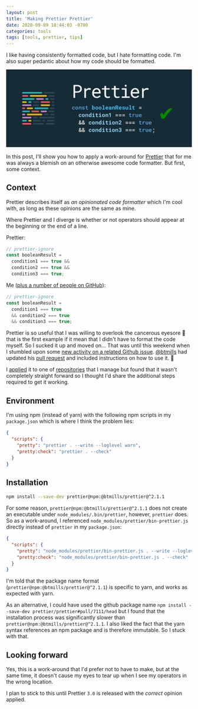 ```yaml
---
layout: post
title: 'Making Prettier Prettier'
date: 2020-09-09 18:44:03 -0700
categories: tools
tags: [tools, prettier, tips]
---
```


I like having consistently formatted code, but I hate formatting code. I'm also super pedantic about how my code should
be formatted.

![Prettier example](/assets/img/prettier-code.png)

In this post, I'll show you how to apply a work-around for [Prettier](https://prettier.io/) that for me was always a
blemish on an otherwise awesome code formatter. But first, some context.

## Context

Prettier describes itself as _an opinionated code formatter_ which I'm cool with, as long as these opinions are the same
as mine.

Where Prettier and I diverge is whether or not operators should appear at the beginning or the end of a line.

Prettier:

```js
// prettier-ignore
const booleanResult =
  condition1 === true &&
  condition2 === true &&
  condition3 === true;
```

Me ([plus a number of people on GitHub](https://github.com/prettier/prettier/issues/3806)):

```js
// prettier-ignore
const booleanResult =
  condition1 === true
  && condition2 === true
  && condition3 === true;
```

Prettier is so useful that I was willing to overlook the cancerous eyesore 🤮 that is the first example if it mean that
I didn't have to format the code myself. So I sucked it up and moved on... That was until this weekend when I stumbled
upon some
[new activity on a related Github issue](https://github.com/prettier/prettier/issues/3806#issuecomment-687278788).
[@btmills](https://github.com/btmills) had updated his [pull request](https://github.com/prettier/prettier/pull/7111)
and included instructions on how to use it. 🎉

I [applied](https://github.com/google-pay/google-pay-button/commit/95bc7ced6b1b37bde2ac21267ba8e781bdff0501) it to one
of [repositories](https://github.com/google-pay/google-pay-button/) that I manage but found that it wasn't completely
straight forward so I thought I'd share the additional steps required to get it working.

## Environment

I'm using npm (instead of yarn) with the following npm scripts in my `package.json` which is where I think the problem
lies:

```json
{
  "scripts": {
    "pretty": "prettier . --write --loglevel warn",
    "pretty:check": "prettier . --check"
  }
}
```

## Installation

```sh
npm install --save-dev prettier@npm:@btmills/prettier@^2.1.1
```

For some reason, `prettier@npm:@btmills/prettier@^2.1.1` does not create an executable under
`node_modules/.bin/prettier`, however, `prettier` does. So as a work-around, I referenced
`node_modules/prettier/bin-prettier.js` directly instead of `prettier` in my `package.json`:

```json
{
  "scripts": {
    "pretty": "node_modules/prettier/bin-prettier.js . --write --loglevel warn",
    "pretty:check": "node_modules/prettier/bin-prettier.js . --check"
  }
}
```

I'm told that the package name format (`prettier@npm:@btmills/prettier@^2.1.1`) is specific to yarn, and works as
expected with yarn.

As an alternative, I could have used the github package name `npm install --save-dev prettier/prettier#pull/7111/head`
but I found that the installation process was significantly slower than `prettier@npm:@btmills/prettier@^2.1.1`. I also
liked the fact that the yarn syntax references an npm package and is therefore immutable. So I stuck with that.

## Looking forward

Yes, this is a work-around that I'd prefer not to have to make, but at the same time, it doesn't cause my eyes to tear
up when I see my operators in the wrong location.

I plan to stick to this until Prettier `3.0` is released with the _correct_ opinion applied.
